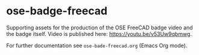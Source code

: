 # ose-badge-freecad

Supporting assets for the production of the OSE FreeCAD badge video and the badge itself.
Video is published here: https://youtu.be/v53Uw9qbmwg.

For further documentation see `ose-bade-freecad.org` (Emacs Org mode).
